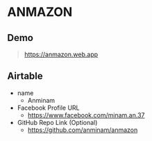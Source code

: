 # ANMAZON

## Demo

> https://anmazon.web.app

## Airtable

- name
  - Anminam
- Facebook Profile URL
  - https://www.facebook.com/minam.an.37
- GitHub Repo Link (Optional)
  - https://github.com/anminam/anmazon
